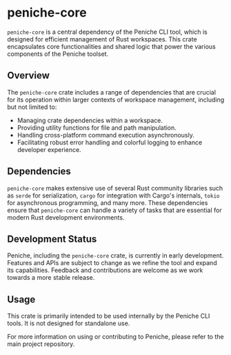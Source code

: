 # peniche-core

`peniche-core` is a central dependency of the Peniche CLI tool, which is designed for efficient management of Rust workspaces. This crate encapsulates core functionalities and shared logic that power the various components of the Peniche toolset.

## Overview

The `peniche-core` crate includes a range of dependencies that are crucial for its operation within larger contexts of workspace management, including but not limited to:
- Managing crate dependencies within a workspace.
- Providing utility functions for file and path manipulation.
- Handling cross-platform command execution asynchronously.
- Facilitating robust error handling and colorful logging to enhance developer experience.

## Dependencies

`peniche-core` makes extensive use of several Rust community libraries such as `serde` for serialization, `cargo` for integration with Cargo's internals, `tokio` for asynchronous programming, and many more. These dependencies ensure that `peniche-core` can handle a variety of tasks that are essential for modern Rust development environments.

## Development Status

Peniche, including the `peniche-core` crate, is currently in early development. Features and APIs are subject to change as we refine the tool and expand its capabilities. Feedback and contributions are welcome as we work towards a more stable release.

## Usage

This crate is primarily intended to be used internally by the Peniche CLI tools. It is not designed for standalone use.

For more information on using or contributing to Peniche, please refer to the main project repository.
